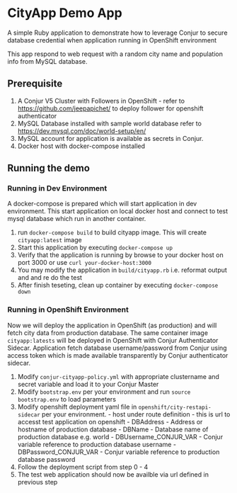 # CityApp Demo App
A simple Ruby  application to demonstrate how to leverage Conjur to secure database credential when application running in OpenShift environment

This app respond to web request with a random city name and population info from MySQL database. 


## Prerequisite
1. A Conjur V5 Cluster with Followers in OpenShift - 
refer to https://github.com/jeepapichet/ to deploy follower for openshift authenticator
2. MySQL Database installed with sample world database
refer to https://dev.mysql.com/doc/world-setup/en/
3. MySQL account for application is available as secrets in Conjur.
4. Docker host with docker-compose installed

## Running the demo

### Running in Dev Environment

A docker-compose is prepared which will start application in dev environment. 
This start application on local docker host and connect to test mysql database which run in another container.

1. run `docker-compose build` to build cityapp image. This will create `cityapp:latest` image
2. Start this application by executing `docker-compose up`
3. Verify that the application is running by browse to your docker host on port 3000 or use `curl your-docker-host:3000`
4. You may modify the application in `build/cityapp.rb` i.e. reformat output and and re do the test
5. After finish teseting, clean up container by executing `docker-compose down`


### Running in OpenShift Environment
Now we will deploy the application in OpenShift (as production) and will fetch city data from production database.
The same container image `cityapp:latests` will be deployed in OpenShift with Conjur Authenticator Sidecar. Application fetch database username/password from Conjur using access token which is made available transparently by Conjur authenticator sidecar.

1. Modify `conjur-cityapp-policy.yml` with appropriate clustername and secret variable and load it to your Conjur Master 
2. Modify `bootstrap.env` per your environment and run `source bootstrap.env` to load parameters
3. Modify openshift deployment yaml file in `openshift/city-restapi-sidecar` per your environment. 
       - host under route definition - this is url to accesst test application on openshift
       - DBAddress - Address or hostname of production database
       - DBName - Database name of production database e.g. world
       - DBUsername_CONJUR_VAR - Conjur variable reference to production database username
       - DBPassword_CONJUR_VAR - Conjur variable reference to production database password
4. Follow the deployment script from step 0 - 4
5. The test web application should now be availble via url defined in previous step

